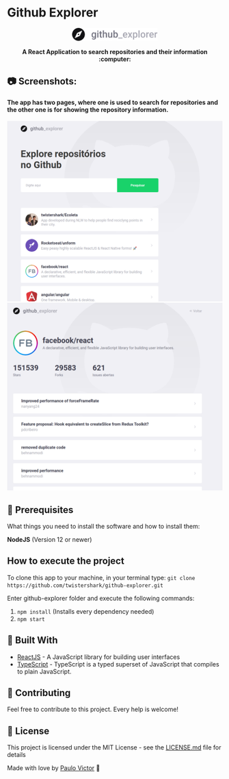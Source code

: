 # Github Explorer
<p align="center">
  <img src="https://github.com/twistershark/github-explorer/blob/master/src/assets/logo.svg" width="200px" >
</p>
<p align="center">
  <strong>A React Application to search repositories and their information :computer: </strong>
</p>
 

## 📷 Screenshots:

#### The app has two pages, where one is used to search for repositories and the other one is for showing the repository information.

 <p align="center">
 <img src="https://github.com/twistershark/github-explorer/blob/master/uploads/dashboard.png" alt="dashboard" /> 
 <img src="https://github.com/twistershark/github-explorer/blob/master/uploads/repository.png" alt="repository" />
</p>

## 📃 Prerequisites

What things you need to install the software and how to install them:

__NodeJS__ (Version 12 or newer)

## How to execute the project
To clone this app to your machine, in your terminal type:
```git clone https://github.com/twistershark/github-explorer.git``` 

Enter github-explorer folder and execute the following commands:
1. ```npm install``` (Installs every dependency needed)
2. ```npm start```


## 🔨 Built With

* [ReactJS](https://reactjs.org/) - A JavaScript library for building user interfaces
* [TypeScript](https://www.typescriptlang.org/) - TypeScript is a typed superset of JavaScript that compiles to plain JavaScript.

## 🤝 Contributing

Feel free to contribute to this project. Every help is welcome!


## 📄 License

This project is licensed under the MIT License - see the [LICENSE.md](LICENSE.md) file for details

Made with love by <a href="https://github.com/twistershark">Paulo Victor</a> :rocket:
